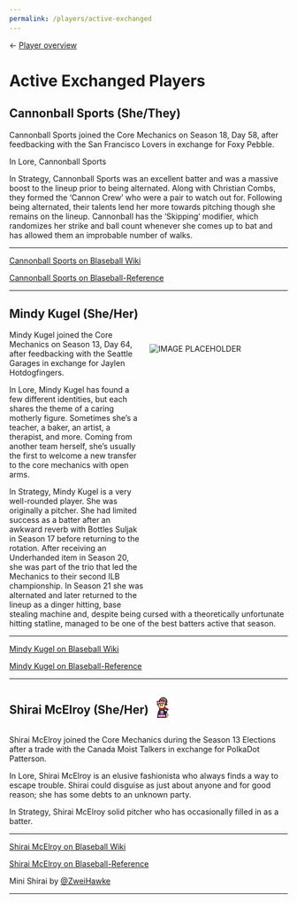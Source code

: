 ```yaml
---
permalink: /players/active-exchanged
---
```

← [Player overview](/players)

# Active Exchanged Players

## Cannonball Sports (She/They)

Cannonball Sports joined the Core Mechanics on Season 18, Day 58, after feedbacking with the San Francisco Lovers in
exchange for Foxy Pebble.

In Lore, Cannonball Sports

In Strategy, Cannonball Sports was an excellent batter and was a massive boost to the lineup prior to being alternated.
Along with Christian Combs, they formed the ‘Cannon Crew’ who were a pair to watch out for. Following being alternated,
their talents lend her more towards pitching though she remains on the lineup. Cannonball has the ‘Skipping’ modifier,
which randomizes her strike and ball count whenever she comes up to bat and has allowed them an improbable number of
walks.

---
[Cannonball Sports on Blaseball Wiki](https://www.blaseball.wiki/w/Cannonball_Sports)

[Cannonball Sports on Blaseball-Reference](https://blaseball-reference.com/players/cannonball-sports)

---

## Mindy Kugel (She/Her)

<img src="" style="float: right; padding-left: 10px; padding-top: 25px; padding-bottom: 25px"
width="250" height="450" alt="IMAGE PLACEHOLDER">

Mindy Kugel joined the Core Mechanics on Season 13, Day 64, after feedbacking with the Seattle Garages in exchange for
Jaylen Hotdogfingers.

In Lore, Mindy Kugel has found a few different identities, but each shares the theme of a caring motherly figure.
Sometimes she’s a teacher, a baker, an artist, a therapist, and more. Coming from another team herself, she’s usually
the first to welcome a new transfer to the core mechanics with open arms.

In Strategy, Mindy Kugel is a very well-rounded player. She was originally a pitcher. She had limited success as a
batter after an awkward reverb with Bottles Suljak in Season 17 before returning to the rotation. After receiving an
Underhanded item in Season 20, she was part of the trio that led the Mechanics to their second ILB championship.
In Season 21 she was alternated and later returned to the lineup as a dinger hitting, base stealing machine and, despite
being cursed with a theoretically unfortunate hitting statline, managed to be one of the best batters active that season.

---
[Mindy Kugel on Blaseball Wiki](https://www.blaseball.wiki/w/Mindy_Kugel)

[Mindy Kugel on Blaseball-Reference](https://blaseball-reference.com/players/mindy-kugel)

---

## Shirai McElroy (She/Her)<img src="../assets/mini-shirai.png" style="padding-bottom: 6px; vertical-align: middle; display: inline" alt="Shirai McElroy Mini by Zweihawke">

Shirai McElroy joined the Core Mechanics during the Season 13 Elections after a trade with the Canada Moist Talkers in
exchange for PolkaDot Patterson.

In Lore, Shirai McElroy is an elusive fashionista who always finds a way to escape trouble. Shirai could disguise as
just about anyone and for good reason; she has some debts to an unknown party.

In Strategy, Shirai McElroy solid pitcher who has occasionally filled in as a batter.

---
[Shirai McElroy on Blaseball Wiki](https://www.blaseball.wiki/w/Shirai_McElroy)

[Shirai McElroy on Blaseball-Reference](https://blaseball-reference.com/players/shirai-mcelroy)

Mini Shirai by [@ZweiHawke](https://twitter.com/zweihawke)

---